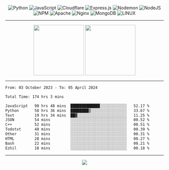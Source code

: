 <div align="center">
  
![Python](https://img.shields.io/badge/python-3670A0?style=for-the-badge&logo=python&logoColor=ffdd54) ![JavaScript](https://img.shields.io/badge/javascript-%23323330.svg?style=for-the-badge&logo=javascript&logoColor=%23F7DF1E) ![Cloudflare](https://img.shields.io/badge/Cloudflare-F38020?style=for-the-badge&logo=Cloudflare&logoColor=white) ![Express.js](https://img.shields.io/badge/express.js-%23404d59.svg?style=for-the-badge&logo=express&logoColor=%2361DAFB) ![Nodemon](https://img.shields.io/badge/NODEMON-%23323330.svg?style=for-the-badge&logo=nodemon&logoColor=%BBDEAD) ![NodeJS](https://img.shields.io/badge/node.js-6DA55F?style=for-the-badge&logo=node.js&logoColor=white) ![NPM](https://img.shields.io/badge/NPM-%23CB3837.svg?style=for-the-badge&logo=npm&logoColor=white) ![Apache](https://img.shields.io/badge/apache-%23D42029.svg?style=for-the-badge&logo=apache&logoColor=white) ![Nginx](https://img.shields.io/badge/nginx-%23009639.svg?style=for-the-badge&logo=nginx&logoColor=white) ![MongoDB](https://img.shields.io/badge/MongoDB-%234ea94b.svg?style=for-the-badge&logo=mongodb&logoColor=white) ![LINUX](https://img.shields.io/badge/Linux-FCC624?style=for-the-badge&logo=linux&logoColor=black)

---


<img src="https://github-readme-streak-stats.herokuapp.com/?user=anotherrandomonline&theme=react" height="160"/>
  
<img src="https://github-readme-stats.vercel.app/api?username=anotherrandomonline&show_icons=true&include_all_commits=true&theme=react" height="160"/>
</div>

---

<!--START_SECTION:waka-->

```txt
From: 03 October 2023 - To: 05 April 2024

Total Time: 174 hrs 3 mins

JavaScript   90 hrs 48 mins  █████████████░░░░░░░░░░░░   52.17 %
Python       58 hrs 36 mins  ████████▒░░░░░░░░░░░░░░░░   33.67 %
Text         19 hrs 34 mins  ██▓░░░░░░░░░░░░░░░░░░░░░░   11.25 %
JSON         54 mins         ░░░░░░░░░░░░░░░░░░░░░░░░░   00.52 %
C++          52 mins         ░░░░░░░░░░░░░░░░░░░░░░░░░   00.51 %
Todotxt      40 mins         ░░░░░░░░░░░░░░░░░░░░░░░░░   00.39 %
Other        31 mins         ░░░░░░░░░░░░░░░░░░░░░░░░░   00.31 %
HTML         28 mins         ░░░░░░░░░░░░░░░░░░░░░░░░░   00.27 %
Bash         22 mins         ░░░░░░░░░░░░░░░░░░░░░░░░░   00.21 %
Ezhil        18 mins         ░░░░░░░░░░░░░░░░░░░░░░░░░   00.18 %
```

<!--END_SECTION:waka-->

---

<div align="center">
  
![](https://github-profile-trophy.vercel.app/?username=anotherrandomonline&theme=darkhub&no-frame=true&no-bg=true&margin-w=4)

</div>
